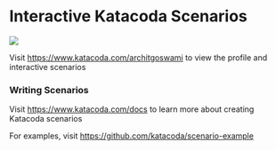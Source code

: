 # Interactive Katacoda Scenarios

[![](http://shields.katacoda.com/katacoda/architgoswami/count.svg)](https://www.katacoda.com/architgoswami "Get your profile on Katacoda.com")

Visit https://www.katacoda.com/architgoswami to view the profile and interactive scenarios

### Writing Scenarios
Visit https://www.katacoda.com/docs to learn more about creating Katacoda scenarios

For examples, visit https://github.com/katacoda/scenario-example
